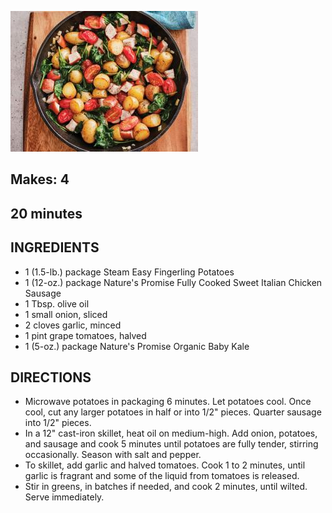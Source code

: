 ![](/images/chicken-potato-kale-skillet.jpg)

## Makes: 4
## 20 minutes

## INGREDIENTS
- 1 (1.5-lb.) package Steam Easy Fingerling Potatoes
- 1 (12-oz.) package Nature's Promise Fully Cooked Sweet Italian Chicken Sausage
- 1 Tbsp. olive oil
- 1 small onion, sliced
- 2 cloves garlic, minced
- 1 pint grape tomatoes, halved
- 1 (5-oz.) package Nature's Promise Organic Baby Kale

## DIRECTIONS
-	Microwave potatoes in packaging 6 minutes. Let potatoes cool. Once cool, cut any larger potatoes in half or into 1/2" pieces. Quarter sausage into 1/2" pieces.
- In a 12" cast-iron skillet, heat oil on medium-high. Add onion, potatoes, and sausage and cook 5 minutes until potatoes are fully tender, stirring occasionally. Season with salt and pepper.
- To skillet, add garlic and halved tomatoes. Cook 1 to 2 minutes, until garlic is fragrant and some of the liquid from tomatoes is released.
- Stir in greens, in batches if needed, and cook 2 minutes, until wilted. Serve immediately.
